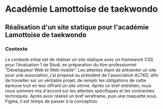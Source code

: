 # Académie Lamottoise de taekwondo

## Réalisation d'un site statique pour l'académie Lamottoise de taekwondo

### Contexte

Le contexte initial est de réaliser un site statique avec un framework CSS pour l'évaluation 1 de Studi, en préparation du titre professionnel "Développeur Web et Web mobile".
Les attentes étant de présenter un site pour une association, j'ai proposé au président de l'association ALTKD, afin de travailler sur un véritable projet, de remplir les obligations de cette épreuve tout en leur offrant un site vitrine.
Après un bref entretien, nous nous sommes mis d'accord sur les attentes spécifiques et les contraintes techniques. Après avoir réalisé un bref wireframe, puis une maquette sous Figma, il est temps de passer à la conception.